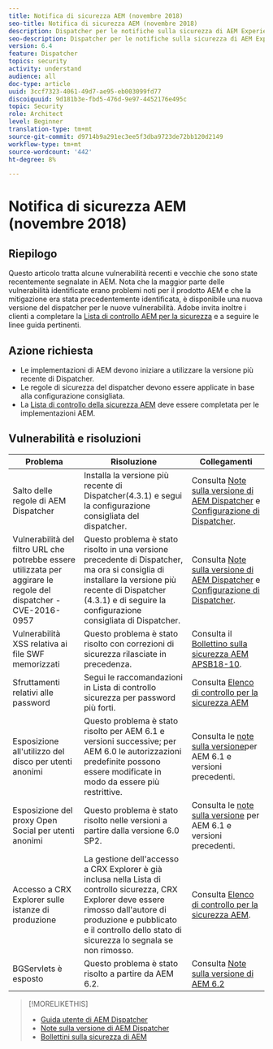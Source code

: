 ```yaml
---
title: Notifica di sicurezza AEM (novembre 2018)
seo-title: Notifica di sicurezza AEM (novembre 2018)
description: Dispatcher per le notifiche sulla sicurezza di AEM Experience Manager
seo-description: Dispatcher per le notifiche sulla sicurezza di AEM Experience Manager
version: 6.4
feature: Dispatcher
topics: security
activity: understand
audience: all
doc-type: article
uuid: 3ccf7323-4061-49d7-ae95-eb003099fd77
discoiquuid: 9d181b3e-fbd5-476d-9e97-4452176e495c
topic: Security
role: Architect
level: Beginner
translation-type: tm+mt
source-git-commit: d9714b9a291ec3ee5f3dba9723de72bb120d2149
workflow-type: tm+mt
source-wordcount: '442'
ht-degree: 8%

---
```



# Notifica di sicurezza AEM (novembre 2018)

## Riepilogo

Questo articolo tratta alcune vulnerabilità recenti e vecchie che sono state recentemente segnalate in AEM. Nota che la maggior parte delle vulnerabilità identificate erano problemi noti per il prodotto AEM e che la mitigazione era stata precedentemente identificata, è disponibile una nuova versione del dispatcher per le nuove vulnerabilità. Adobe invita inoltre i clienti a completare la [Lista di controllo AEM per la sicurezza](https://helpx.adobe.com/experience-manager/6-5/sites/administering/using/security-checklist.html) e a seguire le linee guida pertinenti.

## Azione richiesta

* Le implementazioni di AEM devono iniziare a utilizzare la versione più recente di Dispatcher.
* Le regole di sicurezza del dispatcher devono essere applicate in base alla configurazione consigliata.
* La [Lista di controllo della sicurezza AEM](https://helpx.adobe.com/experience-manager/6-5/sites/administering/using/security-checklist.html) deve essere completata per le implementazioni AEM.

## Vulnerabilità e risoluzioni

| Problema | Risoluzione | Collegamenti |
|-------|------------|-------|
| Salto delle regole di AEM Dispatcher | Installa la versione più recente di Dispatcher(4.3.1) e segui la configurazione consigliata del dispatcher. | Consulta [Note sulla versione di AEM Dispatcher](https://helpx.adobe.com/experience-manager/dispatcher/release-notes.html) e [Configurazione di Dispatcher](https://helpx.adobe.com/it/experience-manager/dispatcher/using/dispatcher-configuration.html). |
| Vulnerabilità del filtro URL che potrebbe essere utilizzata per aggirare le regole del dispatcher - CVE-2016-0957 | Questo problema è stato risolto in una versione precedente di Dispatcher, ma ora si consiglia di installare la versione più recente di Dispatcher (4.3.1) e di seguire la configurazione consigliata di Dispatcher. | Consulta [Note sulla versione di AEM Dispatcher](https://helpx.adobe.com/experience-manager/dispatcher/release-notes.html) e [Configurazione di Dispatcher](https://helpx.adobe.com/experience-manager/dispatcher/using/dispatcher-configuration.html). |
| Vulnerabilità XSS relativa ai file SWF memorizzati | Questo problema è stato risolto con correzioni di sicurezza rilasciate in precedenza. | Consulta il [Bollettino sulla sicurezza AEM APSB18-10](https://helpx.adobe.com/security/products/experience-manager/apsb18-10.html). |
| Sfruttamenti relativi alle password | Segui le raccomandazioni in Lista di controllo sicurezza per password più forti. | Consulta [Elenco di controllo per la sicurezza AEM](https://helpx.adobe.com/experience-manager/6-5/sites/administering/using/security-checklist.html) |
| Esposizione all&#39;utilizzo del disco per utenti anonimi | Questo problema è stato risolto per AEM 6.1 e versioni successive; per AEM 6.0 le autorizzazioni predefinite possono essere modificate in modo da essere più restrittive. | Consulta le [note sulla versione](https://experienceleague.adobe.com/docs/experience-manager-release-information/aem-release-updates/previous-updates/aem-previous-versions.html?lang=it#previous-updates)per AEM 6.1 e versioni precedenti. |
| Esposizione del proxy Open Social per utenti anonimi | Questo problema è stato risolto nelle versioni a partire dalla versione 6.0 SP2. | Consulta le [note sulla versione](https://helpx.adobe.com/experience-manager/aem-previous-versions.html) per AEM 6.1 e versioni precedenti. |
| Accesso a CRX Explorer sulle istanze di produzione | La gestione dell&#39;accesso a CRX Explorer è già inclusa nella Lista di controllo sicurezza, CRX Explorer deve essere rimosso dall&#39;autore di produzione e pubblicato e il controllo dello stato di sicurezza lo segnala se non rimosso. | Consulta [Elenco di controllo per la sicurezza AEM](https://helpx.adobe.com/experience-manager/6-4/sites/administering/using/security-checklist.html). |
| BGServlets è esposto | Questo problema è stato risolto a partire da AEM 6.2. | Consulta [Note sulla versione di AEM 6.2](https://helpx.adobe.com/it/experience-manager/6-2/release-notes.html) |

>[!MORELIKETHIS]
>
>* [Guida utente di AEM Dispatcher](https://helpx.adobe.com/experience-manager/dispatcher/user-guide.html)
>* [Note sulla versione di AEM Dispatcher](https://helpx.adobe.com/experience-manager/dispatcher/release-notes.html)
>* [Bollettini sulla sicurezza di AEM](https://helpx.adobe.com/security.html#experience-manager)

